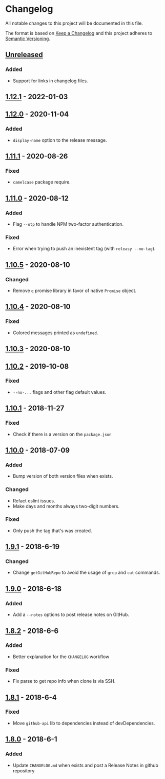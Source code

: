 # Changelog

All notable changes to this project will be documented in this file.

The format is based on [Keep a Changelog](http://keepachangelog.com/en/1.0.0/)
and this project adheres to [Semantic Versioning](http://semver.org/spec/v2.0.0.html).

## [Unreleased]
### Added
- Support for links in changelog files.

## [1.12.1] - 2022-01-03

## [1.12.0] - 2020-11-04
### Added
- `display-name` option to the release message.
 
## [1.11.1] - 2020-08-26
### Fixed
- `camelcase` package require.

## [1.11.0] - 2020-08-12
### Added
- Flag `--otp` to handle NPM two-factor authentication.

### Fixed
- Error when trying to push an inexistent tag (with `releasy --no-tag`).

## [1.10.5] - 2020-08-10
### Changed
- Remove `q` promise library in favor of native `Promise` object.

## [1.10.4] - 2020-08-10
### Fixed
- Colored messages printed as `undefined`.

## [1.10.3] - 2020-08-10

## [1.10.2] - 2019-10-08

### Fixed

- `--no-...` flags and other flag default values.

## [1.10.1] - 2018-11-27

### Fixed

- Check if there is a version on the `package.json`

## [1.10.0] - 2018-07-09

### Added

- Bump version of both version files when exists.

### Changed

- Refact eslint issues.
- Make days and months always two-digit numbers.

### Fixed

- Only push the tag that's was created.

## [1.9.1] - 2018-6-19

### Changed

- Change `getGitHubRepo` to avoid the usage of `grep` and `cut` commands.

## [1.9.0] - 2018-6-18

### Added

- Add a `--notes` options to post release notes on GitHub.

## [1.8.2] - 2018-6-6

### Added

- Better explanation for the `CHANGELOG` workflow

### Fixed

- Fix parse to get repo info when clone is via SSH.

## [1.8.1] - 2018-6-4

### Fixed

- Move `github-api` lib to dependencies instead of devDependencies.

## [1.8.0] - 2018-6-1

### Added

- Update `CHANGELOG.md` when exists and post a Release Notes in github repository

[Unreleased]: https://github.com/vtex/releasy/compare/v1.12.1...HEAD
[1.12.1]: https://github.com/vtex/releasy/compare/v1.12.0...v1.12.1
[1.12.0]: https://github.com/vtex/releasy/compare/v1.11.1...v1.12.0
[1.11.1]: https://github.com/vtex/releasy/compare/v1.11.0...v1.11.1
[1.11.0]: https://github.com/vtex/releasy/compare/v1.10.5...v1.11.0
[1.10.5]: https://github.com/vtex/releasy/compare/v1.10.4...v1.10.5
[1.10.4]: https://github.com/vtex/releasy/compare/v1.10.3...v1.10.4
[1.10.3]: https://github.com/vtex/releasy/compare/v1.10.2...v1.10.3
[1.10.2]: https://github.com/vtex/releasy/compare/v1.10.1...v1.10.2
[1.10.1]: https://github.com/vtex/releasy/compare/v1.10.0...v1.10.1
[1.10.0]: https://github.com/vtex/releasy/compare/v1.9.1...v1.10.0
[1.9.1]: https://github.com/vtex/releasy/compare/v1.9.0...v1.9.1
[1.9.0]: https://github.com/vtex/releasy/compare/v1.8.2...v1.9.0
[1.8.2]: https://github.com/vtex/releasy/compare/v1.8.1...v1.8.2
[1.8.1]: https://github.com/vtex/releasy/compare/v1.8.0...v1.8.1
[1.8.0]: https://github.com/vtex/releasy/compare/v1.7.3...v1.8.0
